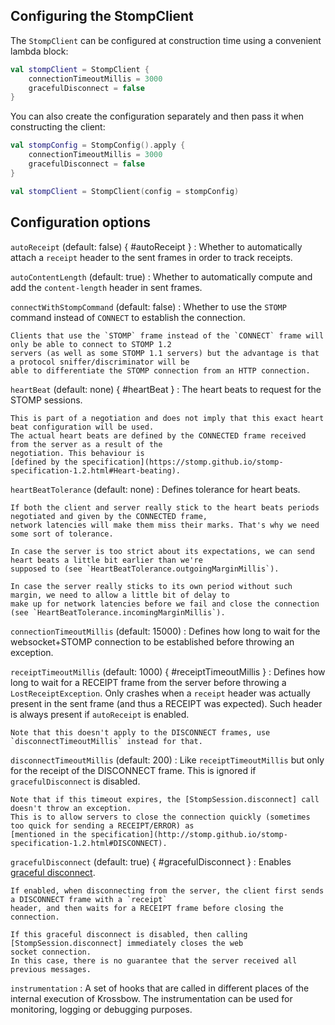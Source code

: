 ## Configuring the StompClient

The `StompClient` can be configured at construction time using a convenient lambda block:

```kotlin
val stompClient = StompClient {
    connectionTimeoutMillis = 3000
    gracefulDisconnect = false
}
```

You can also create the configuration separately and then pass it when constructing the client:

```kotlin
val stompConfig = StompConfig().apply {
    connectionTimeoutMillis = 3000
    gracefulDisconnect = false
}

val stompClient = StompClient(config = stompConfig)
```

## Configuration options

`autoReceipt` (default: false) { #autoReceipt }
:   Whether to automatically attach a `receipt` header to the sent frames in order to track receipts.

`autoContentLength` (default: true)
:   Whether to automatically compute and add the `content-length` header in sent frames.

`connectWithStompCommand` (default: false)
:   Whether to use the `STOMP` command instead of `CONNECT` to establish the connection.

    Clients that use the `STOMP` frame instead of the `CONNECT` frame will only be able to connect to STOMP 1.2
    servers (as well as some STOMP 1.1 servers) but the advantage is that a protocol sniffer/discriminator will be
    able to differentiate the STOMP connection from an HTTP connection.

`heartBeat` (default: none) { #heartBeat }
:   The heart beats to request for the STOMP sessions.

    This is part of a negotiation and does not imply that this exact heart beat configuration will be used.
    The actual heart beats are defined by the CONNECTED frame received from the server as a result of the
    negotiation. This behaviour is
    [defined by the specification](https://stomp.github.io/stomp-specification-1.2.html#Heart-beating).

`heartBeatTolerance` (default: none)
:   Defines tolerance for heart beats.

    If both the client and server really stick to the heart beats periods negotiated and given by the CONNECTED frame,
    network latencies will make them miss their marks. That's why we need some sort of tolerance.
    
    In case the server is too strict about its expectations, we can send heart beats a little bit earlier than we're
    supposed to (see `HeartBeatTolerance.outgoingMarginMillis`).
    
    In case the server really sticks to its own period without such margin, we need to allow a little bit of delay to
    make up for network latencies before we fail and close the connection (see `HeartBeatTolerance.incomingMarginMillis`).

`connectionTimeoutMillis` (default: 15000)
:   Defines how long to wait for the websocket+STOMP connection to be established before throwing an exception.

`receiptTimeoutMillis` (default: 1000) { #receiptTimeoutMillis }
:   Defines how long to wait for a RECEIPT frame from the server before throwing a `LostReceiptException`.
    Only crashes when a `receipt` header was actually present in the sent frame (and thus a RECEIPT was expected).
    Such header is always present if `autoReceipt` is enabled.

    Note that this doesn't apply to the DISCONNECT frames, use `disconnectTimeoutMillis` instead for that.

`disconnectTimeoutMillis` (default: 200)
:   Like `receiptTimeoutMillis` but only for the receipt of the DISCONNECT frame.
    This is ignored if `gracefulDisconnect` is disabled.

    Note that if this timeout expires, the [StompSession.disconnect] call doesn't throw an exception.
    This is to allow servers to close the connection quickly (sometimes too quick for sending a RECEIPT/ERROR) as
    [mentioned in the specification](http://stomp.github.io/stomp-specification-1.2.html#DISCONNECT).

`gracefulDisconnect` (default: true) { #gracefulDisconnect }
:   Enables [graceful disconnect](https://stomp.github.io/stomp-specification-1.2.html#DISCONNECT).

    If enabled, when disconnecting from the server, the client first sends a DISCONNECT frame with a `receipt`
    header, and then waits for a RECEIPT frame before closing the connection.
    
    If this graceful disconnect is disabled, then calling [StompSession.disconnect] immediately closes the web
    socket connection.
    In this case, there is no guarantee that the server received all previous messages.

`instrumentation`
:   A set of hooks that are called in different places of the internal execution of Krossbow.
    The instrumentation can be used for monitoring, logging or debugging purposes.
